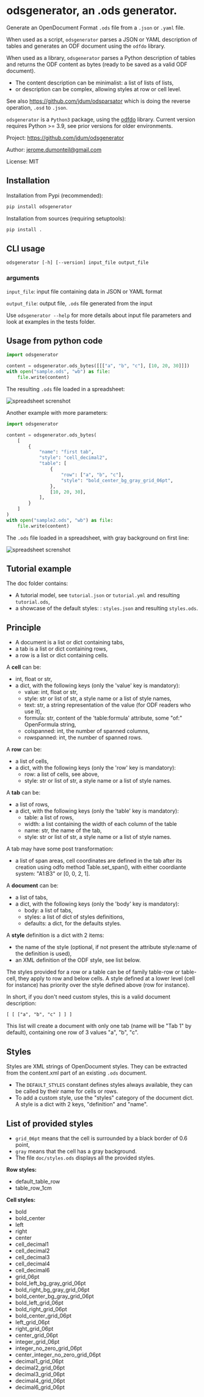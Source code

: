 # odsgenerator, an .ods generator.

Generate an OpenDocument Format `.ods` file from a `.json` or `.yaml` file.


When used as a script, `odsgenerator` parses a JSON or YAML description of
tables and generates an ODF document using the `odfdo` library.

When used as a library, `odsgenerator` parses a Python description of tables
and returns the ODF content as bytes (ready to be saved as a valid ODF document).

-  The content description can be minimalist: a list of lists of lists,
-  or description can be complex, allowing styles at row or cell level.

See also https://github.com/jdum/odsparsator which is doing the reverse
operation, `.osd` to `.json`.

`odsgenerator` is a `Python3` package, using the [odfdo](https://github.com/jdum/odfdo) library. Current version requires Python >= 3.9, see prior versions for older environments.

Project:
    https://github.com/jdum/odsgenerator

Author:
    jerome.dumonteil@gmail.com

License:
    MIT


## Installation

Installation from Pypi (recommended):

```python
pip install odsgenerator
```

Installation from sources (requiring setuptools):

```python
pip install .
```


## CLI usage

```
odsgenerator [-h] [--version] input_file output_file
```

### arguments


``input_file``: input file containing data in JSON or YAML format

``output_file``: output file, `.ods` file generated from the input

Use ``odsgenerator --help`` for more details about input file parameters
and look at examples in the tests folder.


## Usage from python code

```python
import odsgenerator

content = odsgenerator.ods_bytes([[["a", "b", "c"], [10, 20, 30]]])
with open("sample.ods", "wb") as file:
    file.write(content)
```

The resulting `.ods` file loaded in a spreadsheet:

![spreadsheet screnshot](https://raw.githubusercontent.com/jdum/odsgenerator/main/doc/sample1_ods.png)

Another example with more parameters:

```python
import odsgenerator

content = odsgenerator.ods_bytes(
    [
        {
            "name": "first tab",
            "style": "cell_decimal2",
            "table": [
                {
                    "row": ["a", "b", "c"],
                    "style": "bold_center_bg_gray_grid_06pt",
                },
                [10, 20, 30],
            ],
        }
    ]
)
with open("sample2.ods", "wb") as file:
    file.write(content)
```

The `.ods` file loaded in a spreadsheet, with gray background on first line:

![spreadsheet screnshot](https://raw.githubusercontent.com/jdum/odsgenerator/main/doc/sample2_ods.png)


## Tutorial example

The doc folder contains:

- A tutorial model, see `tutorial.json` or  `tutorial.yml` and resulting `tutorial.ods`,
- a showcase of the default styles: : `styles.json` and resulting `styles.ods`.


## Principle

-  A document is a list or dict containing tabs,
-  a tab is a list or dict containing rows,
-  a row is a list or dict containing cells.


A **cell** can be:

- int, float or str,
- a dict, with the following keys (only the 'value' key is mandatory):
    - value: int, float or str,
    - style: str or list of str, a style name or a list of style names,
    - text: str, a string representation of the value (for ODF readers
      who use it),
    - formula: str, content of the 'table:formula' attribute, some "of:"
      OpenFormula string,
    - colspanned: int, the number of spanned columns,
    - rowspanned: int, the number of spanned rows.

A **row** can be:

- a list of cells,
- a dict, with the following keys (only the 'row' key is mandatory):
    - row: a list of cells, see above,
    - style: str or list of str, a style name or a list of style names.

A **tab** can be:

- a list of rows,
- a dict, with the following keys (only the 'table' key is mandatory):
    - table: a list of rows,
    - width: a list containing the width of each column of the table
    - name: str, the name of the tab,
    - style: str or list of str, a style name or a list of style names.

A tab may have some post transformation:

- a list of span areas, cell coordinates are defined in the tab after
  its creation using odfo method Table.set_span(), with either
  coordiante system: "A1:B3" or [0, 0, 2, 1].

A **document** can be:

- a list of tabs,
- a dict, with the following keys (only the 'body' key is mandatory):
    - body: a list of tabs,
    - styles: a list of dict of styles definitions,
    - defaults: a dict, for the defaults styles.

A **style** definition is a dict with 2 items:

- the name of the style (optional, if not present the attribute
  style:name of the definition is used),
- an XML definition of the ODF style, see list below.

The styles provided for a row or a table can be of family table-row or
table-cell, they apply to row and below cells. A style defined at a
lower level (cell for instance) has priority over the style defined above
(row for instance).

In short, if you don't need custom styles, this is a valid document
description:

 ``[ [ ["a", "b", "c" ] ] ]``

 This list will create a document with only one tab (name will be "Tab 1"
 by default), containing one row of 3 values "a", "b", "c".


## Styles

Styles are XML strings of OpenDocument styles. They can be extracted from the
content.xml part of an existing `.ods` document.

- The `DEFAULT_STYLES` constant defines styles always available, they can be
  called by their name for cells or rows.
- To add a custom style, use the "styles" category of the document dict. A
  style is a dict with 2 keys, "definition" and "name".

List of provided styles
-----------------------
- `grid_06pt` means that the cell is surrounded by a black border of 0.6
  point,
- `gray` means that the cell has a gray background.
- The file `doc/styles.ods` displays all the provided styles.

**Row styles:**

- default_table_row
- table_row_1cm

**Cell styles:**

- bold
- bold_center
- left
- right
- center
- cell_decimal1
- cell_decimal2
- cell_decimal3
- cell_decimal4
- cell_decimal6
- grid_06pt
- bold_left_bg_gray_grid_06pt
- bold_right_bg_gray_grid_06pt
- bold_center_bg_gray_grid_06pt
- bold_left_grid_06pt
- bold_right_grid_06pt
- bold_center_grid_06pt
- left_grid_06pt
- right_grid_06pt
- center_grid_06pt
- integer_grid_06pt
- integer_no_zero_grid_06pt
- center_integer_no_zero_grid_06pt
- decimal1_grid_06pt
- decimal2_grid_06pt
- decimal3_grid_06pt
- decimal4_grid_06pt
- decimal6_grid_06pt
